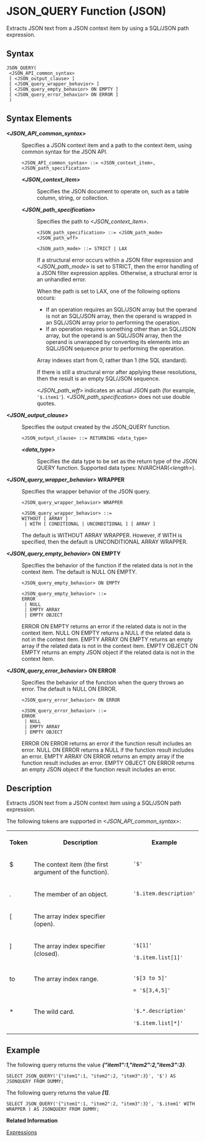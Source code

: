 <!-- loio3126ea33d50d42d19517a08fe22ec5a1 -->

# JSON\_QUERY Function \(JSON\)

Extracts JSON text from a JSON context item by using a SQL/JSON path expression.



<a name="loio3126ea33d50d42d19517a08fe22ec5a1__sql_function_json_query_1sql_function_json_query_syntax"/>

## Syntax

```
JSON_QUERY(
 <JSON_API_common_syntax>
 [ <JSON_output_clause> ]
 [ <JSON_query_wrapper_behavior> ]
 [ <JSON_query_empty_behavior> ON EMPTY ]
 [ <JSON_query_error_behavior> ON ERROR ]
 )
```



## Syntax Elements


<dl>
<dt><b>

*<JSON\_API\_common\_syntax\>*

</b></dt>
<dd>

Specifies a JSON context item and a path to the context item, using common syntax for the JSON API.

```
<JSON_API_common_syntax> ::= <JSON_context_item>, <JSON_path_specification>
```


<dl>
<dt><b>

*<JSON\_context\_item\>*

</b></dt>
<dd>

Specifies the JSON document to operate on, such as a table column, string, or collection.



</dd><dt><b>

*<JSON\_path\_specification\>*

</b></dt>
<dd>

Specifies the path to *<JSON\_context\_item\>*.

```
<JSON_path_specification> ::= <JSON_path_mode> <JSON_path_wff>

<JSON_path_mode> ::= STRICT | LAX
```

If a structural error occurs within a JSON filter expression and *<JSON\_path\_mode\>* is set to STRICT, then the error handling of a JSON filter expression applies. Otherwise, a structural error is an unhandled error.

When the path is set to LAX, one of the following options occurs:

-   If an operation requires an SQL/JSON array but the operand is not an SQL/JSON array, then the operand is wrapped in an SQL/JSON array prior to performing the operation.
-   If an operation requires something other than an SQL/JSON array, but the operand is an SQL/JSON array, then the operand is unwrapped by converting its elements into an SQL/JSON sequence prior to performing the operation.

Array indexes start from 0, rather than 1 \(the SQL standard\).

If there is still a structural error after applying these resolutions, then the result is an empty SQL/JSON sequence.

*<JSON\_path\_wff\>* indicates an actual JSON path \(for example, `'$.item1'`\). *<JSON\_path\_specification\>* does not use double quotes.



</dd>
</dl>



</dd><dt><b>

*<JSON\_output\_clause\>*

</b></dt>
<dd>

Specifies the output created by the JSON\_QUERY function.

```
<JSON_output_clause> ::= RETURNING <data_type>
```


<dl>
<dt><b>

*<data\_type\>*

</b></dt>
<dd>

Specifies the data type to be set as the return type of the JSON QUERY function. Supported data types: NVARCHAR\(*<length\>*\).



</dd>
</dl>



</dd><dt><b>

*<JSON\_query\_wrapper\_behavior\>* WRAPPER

</b></dt>
<dd>

Specifies the wrapper behavior of the JSON query.

```
<JSON_query_wrapper_behavior> WRAPPER

<JSON_query_wrapper_behavior> ::=
WITHOUT [ ARRAY ]
 | WITH [ CONDITIONAL | UNCONDITIONAL ] [ ARRAY ]
```

The default is WITHOUT ARRAY WRAPPER. However, if WITH is specified, then the default is UNCONDITIONAL ARRAY WRAPPER.



</dd><dt><b>

*<JSON\_query\_empty\_behavior\>* ON EMPTY

</b></dt>
<dd>

Specifies the behavior of the function if the related data is not in the context item. The default is NULL ON EMPTY.

```
<JSON_query_empty_behavior> ON EMPTY

<JSON_query_empty_behavior> ::=
ERROR
 | NULL
 | EMPTY ARRAY
 | EMPTY OBJECT
```

ERROR ON EMPTY returns an error if the related data is not in the context item. NULL ON EMPTY returns a NULL if the related data is not in the context item. EMPTY ARRAY ON EMPTY returns an empty array if the related data is not in the context item. EMPTY OBJECT ON EMPTY returns an empty JSON object if the related data is not in the context item.



</dd><dt><b>

*<JSON\_query\_error\_behavior\>* ON ERROR

</b></dt>
<dd>

Specifies the behavior of the function when the query throws an error. The default is NULL ON ERROR.

```
<JSON_query_error_behavior> ON ERROR

<JSON_query_error_behavior> ::= 
ERROR
 | NULL
 | EMPTY ARRAY
 | EMPTY OBJECT
```

ERROR ON ERROR returns an error if the function result includes an error. NULL ON ERROR returns a NULL if the function result includes an error. EMPTY ARRAY ON ERROR returns an empty array if the function result includes an error. EMPTY OBJECT ON ERROR returns an empty JSON object if the function result includes an error.



</dd>
</dl>



## Description

Extracts JSON text from a JSON context item using a SQL/JSON path expression.

The following tokens are supported in *<JSON\_API\_common\_syntax\>*:


<table>
<tr>
<th valign="top">

Token



</th>
<th valign="top">

Description



</th>
<th valign="top">

Example



</th>
</tr>
<tr>
<td valign="top">

$



</td>
<td valign="top">

The context item \(the first argument of the function\).



</td>
<td valign="top">

 `'$'` 



</td>
</tr>
<tr>
<td valign="top">

.



</td>
<td valign="top">

The member of an object.



</td>
<td valign="top">

 `'$.item.description'` 



</td>
</tr>
<tr>
<td valign="top">

\[



</td>
<td valign="top">

The array index specifier \(open\).



</td>
<td valign="top">



</td>
</tr>
<tr>
<td valign="top">

\]



</td>
<td valign="top">

The array index specifier \(closed\).



</td>
<td valign="top">

`'$[1]'`

`'$.item.list[1]'`



</td>
</tr>
<tr>
<td valign="top">

to



</td>
<td valign="top">

The array index range.



</td>
<td valign="top">

`'$[3 to 5]'`

`= '$[3,4,5]'`



</td>
</tr>
<tr>
<td valign="top">

\*



</td>
<td valign="top">

The wild card.



</td>
<td valign="top">

`'$.*.description'`

`'$.item.list[*]'`



</td>
</tr>
</table>



<a name="loio3126ea33d50d42d19517a08fe22ec5a1__json_query_function_1sql_json_query_function_examples"/>

## Example

The following query returns the value ***\{"item1":1,"item2":2,"item3":3\}***.

```
SELECT JSON_QUERY('{"item1":1, "item2":2, "item3":3}', '$') AS JSONQUERY FROM DUMMY;
```

The following query returns the value ***\[1\]***.

```
SELECT JSON_QUERY('{"item1":1, "item2":2, "item3":3}', '$.item1' WITH WRAPPER ) AS JSONQUERY FROM DUMMY;
```

**Related Information**  


[Expressions](../expressions-20a4389.md "An expression is a clause that can be evaluated to return values.")

